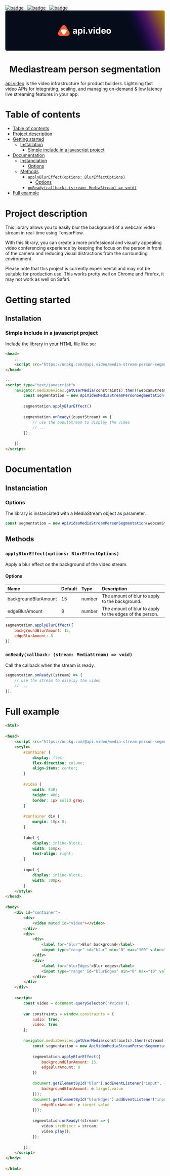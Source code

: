 [![badge](https://img.shields.io/twitter/follow/api_video?style=social)](https://twitter.com/intent/follow?screen_name=api_video)
&nbsp; [![badge](https://img.shields.io/github/stars/apivideo/api.video-typescript-media-stream-person-segmentation?style=social)](https://github.com/apivideo/api.video-typescript-media-stream-person-segmentation)
&nbsp; [![badge](https://img.shields.io/discourse/topics?server=https%3A%2F%2Fcommunity.api.video)](https://community.api.video)
![](https://github.com/apivideo/.github/blob/main/assets/apivideo_banner.png)
<h1 align="center">Mediastream person segmentation</h1>

[api.video](https://api.video) is the video infrastructure for product builders. Lightning fast
video APIs for integrating, scaling, and managing on-demand & low latency live streaming features in
your app.

# Table of contents

- [Table of contents](#table-of-contents)
- [Project description](#project-description)
- [Getting started](#getting-started)
  - [Installation](#installation)
    - [Simple include in a javascript project](#simple-include-in-a-javascript-project)
- [Documentation](#documentation)
  - [Instanciation](#instanciation)
    - [Options](#options)
  - [Methods](#methods)
    - [`applyBlurEffect(options: BlurEffectOptions)`](#applyblureffectoptions-blureffectoptions)
      - [Options](#options-1)
    - [`onReady(callback: (stream: MediaStream) => void)`](#onreadycallback-stream-mediastream--void)
- [Full example](#full-example)

# Project description

This library allows you to easily blur the background of a webcam video stream in real-time using TensorFlow.

With this library, you can create a more professional and visually appealing video conferencing experience by keeping the focus on the person in front of the camera and reducing visual distractions from the surrounding environment.

Please note that this project is currently experimental and may not be suitable for production use. This works pretty well on Chrome and Firefox, it may not work as well on Safari.

# Getting started

## Installation


### Simple include in a javascript project

Include the library in your HTML file like so:

```html
<head>
    ...
    <script src="https://unpkg.com/@api.video/media-stream-person-segmentation" defer></script>
</head>
```


```html
...
<script type="text/javascript"> 
    navigator.mediaDevices.getUserMedia(constraints).then((webcamStream) => {
        const segmentation = new ApiVideoMediaStreamPersonSegmentation(webcamStream)

        segmentation.applyBlurEffect()

        segmentation.onReady((ouputStream) => {
            // use the ouputStream to display the video
            // ...
        });

    });
</script>
```

# Documentation

## Instanciation

### Options 

The library is instanciated with a MediaStream object as parameter.

```javascript
const segmentation = new ApiVideoMediaStreamPersonSegmentation(webcamStream)
```

## Methods

### `applyBlurEffect(options: BlurEffectOptions)`

Apply a blur effect on the background of the video stream.

#### Options

| Name | Default | Type | Description |
| :------ | :------| :------ | :------ |
| backgroundBlurAmount | 15 | number | The amount of blur to apply to the background. |
| edgeBlurAmount | 8 | number | The amount of blur to apply to the edges of the person. |

```javascript
segmentation.applyBlurEffect({
    backgroundBlurAmount: 15,
    edgeBlurAmount: 8
})
``` 

### `onReady(callback: (stream: MediaStream) => void)`
Call the callback when the stream is ready.

```javascript
segmentation.onReady((stream) => {
    // use the stream to display the video
    // ...
});
```



# Full example


```html
<html>

<head>
    <script src="https://unpkg.com/@api.video/media-stream-person-segmentation"></script>
    <style>
        #container {
            display: flex;
            flex-direction: column;
            align-items: center;
        }

        #video {
            width: 640;
            height: 480;
            border: 1px solid gray;
        }

        #container div {
            margin: 10px 0;
        }

        label {
            display: inline-block;
            width: 160px;
            text-align: right;
        }

        input {
            display: inline-block;
            width: 300px;
        }
    </style>
</head>

<body>
    <div id="container">
        <div>
            <video muted id="video"></video>
        </div>
        <div>
            <div>
                <label for="blur">Blur background</label>
                <input type="range" id="blur" min="0" max="100" value="15" />
            </div>
            <div>
                <label for="blurEdges">Blur edges</label>
                <input type="range" id="blurEdges" min="0" max="10" value="8" />
            </div>
        </div>
    </div>

    <script>
        const video = document.querySelector('#video');

        var constraints = window.constraints = {
            audio: true,
            video: true
        };

        navigator.mediaDevices.getUserMedia(constraints).then((stream) => {
            const segmentation = new ApiVideoMediaStreamPersonSegmentation(stream)

            segmentation.applyBlurEffect({
                backgroundBlurAmount: 15,
                edgeBlurAmount: 8
            })

            document.getElementById("blur").addEventListener("input", (e) => segmentation.applyBlurEffect({
                backgroundBlurAmount: e.target.value
            }));
            document.getElementById("blurEdges").addEventListener("input", (e) => segmentation.applyBlurEffect({
                edgeBlurAmount: e.target.value
            }));

            segmentation.onReady((stream) => {
                video.srcObject = stream;
                video.play();
            });

        });
    </script>
</body>

</html>
```
